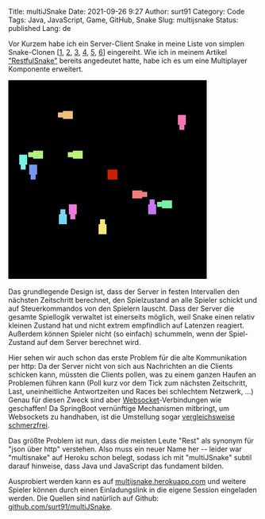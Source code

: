 Title: multiJSnake
Date: 2021-09-26 9:27
Author: surt91
Category: Code
Tags: Java, JavaScript, Game, GitHub, Snake
Slug: multijsnake
Status: published
Lang: de

Vor Kurzem habe ich ein Server-Client Snake in meine Liste von simplen
Snake-Clonen [[1]({filename}/snake.md), [2]({filename}/pysnake.md), [3]({filename}/msnake.md), [4]({filename}/rsnake.md), [5]({filename}/jsnake.md), [6]({filename}/restfulsnake.md)]
eingereiht. Wie ich in meinem Artikel ["RestfulSnake"]({filename}/restfulsnake.md)
bereits angedeutet hatte, habe ich es um eine Multiplayer Komponente erweitert.

![multiJSnake](/img/multisnake.gif)

Das grundlegende Design ist, dass der Server in festen Intervallen den nächsten Zeitschritt berechnet,
den Spielzustand an alle Spieler schickt und auf Steuerkommandos von den Spielern lauscht. Dass der
Server die gesamte Spiellogik verwaltet ist einerseits möglich, weil Snake einen relativ kleinen Zustand
hat und nicht extrem empfindlich auf Latenzen reagiert. Außerdem können Spieler nicht (so einfach) schummeln,
wenn der Spiel-Zustand auf dem Server berechnet wird.

Hier sehen wir auch schon das erste Problem für die alte Kommunikation per http: Da der Server nicht von sich aus
Nachrichten an die Clients schicken kann, müssten die Clients pollen, was zu einem ganzen Haufen an Problemen
führen kann (Poll kurz vor dem Tick zum nächsten Zeitschritt, Last, uneinheitliche Antwortzeiten und Races bei
schlechtem Netzwerk, ...)
Genau für diesen Zweck sind aber [Websocket](https://de.wikipedia.org/wiki/WebSocket)-Verbindungen wie geschaffen!
Da SpringBoot vernünftige Mechanismen mitbringt, um Websockets zu handhaben, ist die Umstellung sogar
[vergleichsweise schmerzfrei](https://github.com/surt91/multiJSnake/commit/927f3bc02c9a3e024048b7d7111969c3cc304aff).

Das größte Problem ist nun, dass die meisten Leute "Rest" als synonym für "json über http" verstehen. Also
muss ein neuer Name her -- leider war "multisnake" auf Heroku schon belegt, sodass ich mit "multiJSnake"
subtil darauf hinweise, dass Java und JavaScript das fundament bilden.

Ausprobiert werden kann es auf [multijsnake.herokuapp.com](https://multijsnake.herokuapp.com/) und weitere
Spieler können durch einen Einladungslink in die eigene Session eingeladen werden. Die Quellen sind natürlich
auf Github: [github.com/surt91/multiJSnake](https://github.com/surt91/multiJSnake/tree/v0.2.0).
